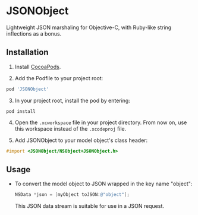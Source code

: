 
JSONObject
==========
Lightweight JSON marshaling for Objective-C, with Ruby-like string inflections as a bonus.

## Installation

1. Install [CocoaPods](http://docs.cocoapods.org/guides/installing_cocoapods.html).

2. Add the Podfile to your project root:

  ```ruby
  pod 'JSONObject'
  ```
3. In your project root, install the pod by entering:

  ```
  pod install
  ```
4. Open the ```.xcworkspace``` file in your project directory. From now on, use this workspace instead of the ```.xcodeproj``` file.

5. Add JSONObject to your model object's class header:

  ```objective-c
  #import <JSONObject/NSObject+JSONObject.h>
  ```

## Usage

* To convert the model object to JSON wrapped in the key name "object":

  ```objective-c
  NSData *json = [myObject toJSON:@"object"];
  ```

  This JSON data stream is suitable for use in a JSON request.
